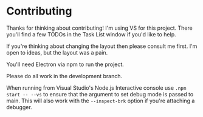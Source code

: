 # Contributing
Thanks for thinking about contributing!
I'm using VS for this project. There you'll find a few TODOs in the Task List window if you'd like to help.

If you're thinking about changing the layout then please consult me first. I'm open to ideas, but the layout was a pain.

You'll need Electron via npm to run the project.

Please do all work in the development branch.

When running from Visual Studio's Node.js Interactive console use `.npm start -- --vs` to ensure that the argument to set debug mode is passed to main. This will also work with the `--inspect-brk` option if you're attaching a debugger.